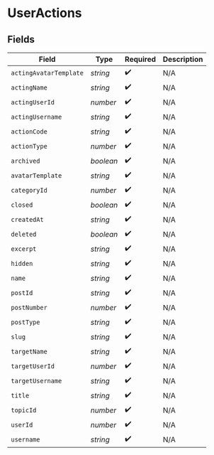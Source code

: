 # UserActions


## Fields

| Field                  | Type                   | Required               | Description            |
| ---------------------- | ---------------------- | ---------------------- | ---------------------- |
| `actingAvatarTemplate` | *string*               | :heavy_check_mark:     | N/A                    |
| `actingName`           | *string*               | :heavy_check_mark:     | N/A                    |
| `actingUserId`         | *number*               | :heavy_check_mark:     | N/A                    |
| `actingUsername`       | *string*               | :heavy_check_mark:     | N/A                    |
| `actionCode`           | *string*               | :heavy_check_mark:     | N/A                    |
| `actionType`           | *number*               | :heavy_check_mark:     | N/A                    |
| `archived`             | *boolean*              | :heavy_check_mark:     | N/A                    |
| `avatarTemplate`       | *string*               | :heavy_check_mark:     | N/A                    |
| `categoryId`           | *number*               | :heavy_check_mark:     | N/A                    |
| `closed`               | *boolean*              | :heavy_check_mark:     | N/A                    |
| `createdAt`            | *string*               | :heavy_check_mark:     | N/A                    |
| `deleted`              | *boolean*              | :heavy_check_mark:     | N/A                    |
| `excerpt`              | *string*               | :heavy_check_mark:     | N/A                    |
| `hidden`               | *string*               | :heavy_check_mark:     | N/A                    |
| `name`                 | *string*               | :heavy_check_mark:     | N/A                    |
| `postId`               | *string*               | :heavy_check_mark:     | N/A                    |
| `postNumber`           | *number*               | :heavy_check_mark:     | N/A                    |
| `postType`             | *string*               | :heavy_check_mark:     | N/A                    |
| `slug`                 | *string*               | :heavy_check_mark:     | N/A                    |
| `targetName`           | *string*               | :heavy_check_mark:     | N/A                    |
| `targetUserId`         | *number*               | :heavy_check_mark:     | N/A                    |
| `targetUsername`       | *string*               | :heavy_check_mark:     | N/A                    |
| `title`                | *string*               | :heavy_check_mark:     | N/A                    |
| `topicId`              | *number*               | :heavy_check_mark:     | N/A                    |
| `userId`               | *number*               | :heavy_check_mark:     | N/A                    |
| `username`             | *string*               | :heavy_check_mark:     | N/A                    |